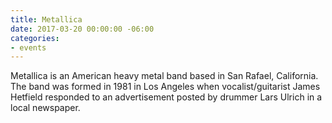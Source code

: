 ```yaml
---
title: Metallica
date: 2017-03-20 00:00:00 -06:00
categories:
- events
---
```



Metallica is an American heavy metal band based in San Rafael, California. The band was formed in 1981 in Los Angeles when vocalist/guitarist James Hetfield responded to an advertisement posted by drummer Lars Ulrich in a local newspaper.
